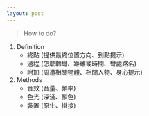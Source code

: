 ```yaml
---
layout: post
---
```


> How to do?

1. Definition
    * 終點 (提供最終位置方向、到點提示)
    * 過程 (怎麼轉彎、距離或時間、彎處路名)
    * 附加 (周遭相關物體、相關人物、身心提示)
2. Methods
    * 音效 (音量、頻率)
    * 色光 (深淺、顏色)
    * 裝置 (原生、掛接)
<!-- -->